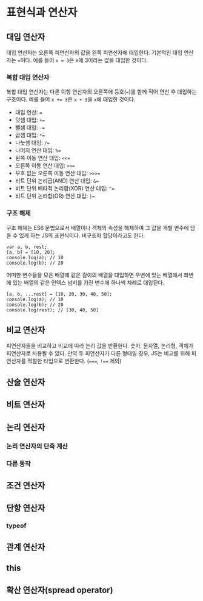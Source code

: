 # 표현식과 연산자
## 대입 연산자
대입 연산자는 오른쪽 피연산자의 값을 왼쪽 피연산자에 대입한다. 기본적인 대입 연산자는 `=`이다. 예를 들어 `x = 3`은 x에 3이라는 값을 대입한 것이다.

### 복합 대입 연산자
복합 대입 연산자는 다른 이항 연산자의 오른쪽에 등호(`=`)를 함께 적어 연산 후 대입하는 구조이다. 예를 들어 `x += 3`은 `x + 3`을 `x`에 대입한 것이다.

- 대입 연산: `=`
- 덧셈 대입: `+=`
- 뺄셈 대입: `-=`
- 곱셈 대입: `*=`
- 나눗셈 대입: `/=`
- 나머지 연산 대입: `%=`
- 왼쪽 이동 연산 대입: `<<=`
- 오른쪽 이동 연산 대입: `>>=`
- 부호 없는 오른쪽 이동 연산 대입: `>>>=`
- 비트 단위 논리곱(AND) 연산 대입: `&=`
- 비트 단위 배타적 논리합(XOR) 연산 대입: `^=`
- 비트 단위 논리합(OR) 연산 대입: `|=`

### 구조 해제
구조 해제는 ES6 문법으로서 배열이나 객체의 속성을 해체하여 그 값을 개별 변수에 담을 수 있께 하는 JS의 표현식이다. 비구조화 할당이라고도 한다.

    var a, b, rest;
    [a, b] = [10, 20];
    console.log(a); // 10
    console.log(b); // 20

어떠한 변수들을 모은 배열에 같은 길이의 배열을 대입하면 우변에 있는 배열에서 좌변에 있는 배열의 같은 인덱스 넘버를 가진 변수에 하나씩 차례로 대입된다. 

    [a, b, ...rest] = [10, 20, 30, 40, 50];
    console.log(a); // 10
    console.log(b); // 20
    console.log(rest); // [30, 40, 50]

## 비교 연산자
피연산자들을 비교하고 비교에 따라 논리 값을 반환한다. 숫자, 문자열, 논리형, 객체가 피연산자로 사용될 수 있다. 만약 두 피연산자가 다른 형태일 경우, JS는 비교를 위해 피연산자를 적절한 타입으로 변환한다. (`===`, `!==` 제외)
## 산술 연산자
## 비트 연산자
## 논리 연산자
### 논리 연산자의 단축 계산
### 다른 동작
## 조건 연산자
## 단항 연산자
### typeof
## 관계 연산자
## this
## 확산 연산자(spread operator)